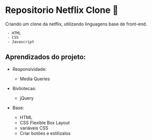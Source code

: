 # Repositorio Netflix Clone 📂

Criando um clone da netflix, utilizando linguagens base de front-end.

     - HTML
     - CSS 
     - Javascript
    
## Aprendizados do projeto:

- Responsividade:
  
  - Media Queries

- Bivliotecas:

  - jQuery

 - Base:
    - HTML
    - CSS Flexible Box Layout
    - variáveis CSS
    - Criar botões e estilizalos 
